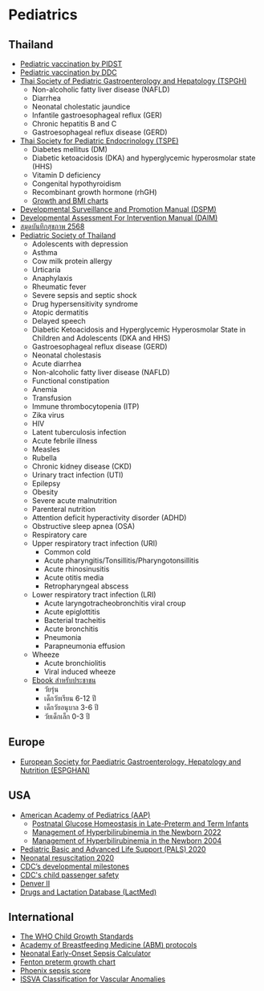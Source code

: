 # Pediatrics

## Thailand
* [Pediatric vaccination by PIDST](https://www.pidst.or.th/C25.html)
* [Pediatric vaccination by DDC](https://shorturl-ddc.moph.go.th/PluqO)
* [Thai Society of Pediatric Gastroenterology and Hepatology (TSPGH)](https://pthaigastro.org/Guideline.aspx)
    * Non-alcoholic fatty liver disease (NAFLD)
    * Diarrhea
    * Neonatal cholestatic jaundice
    * Infantile gastroesophageal reflux (GER)
    * Chronic hepatitis B and C
    * Gastroesophageal reflux disease (GERD)
* [Thai Society for Pediatric Endocrinology (TSPE)](https://thaipedendo.org/management-guidelines/)
    * Diabetes mellitus (DM)
    * Diabetic ketoacidosis (DKA) and hyperglycemic hyperosmolar state (HHS)
    * Vitamin D deficiency
    * Congenital hypothyroidism
    * Recombinant growth hormone (rhGH)
    * [Growth and BMI charts](https://thaipedendo.org/growth-and-bmi-charts/)
* [Developmental Surveillance and Promotion Manual (DSPM)](https://multimedia.anamai.moph.go.th/ebooks/dspm/)
* [Developmental Assessment For Intervention Manual (DAIM)](https://multimedia.anamai.moph.go.th/ebooks/daim/)
* [สมุดบันทึกสุขภาพ 2568](https://multimedia.anamai.moph.go.th/ebooks/maternal-and-child-health-handbook-2568/)
* [Pediatric Society of Thailand](https://www.thaipediatrics.org/?p=700)
    * Adolescents with depression
    * Asthma
    * Cow milk protein allergy
    * Urticaria
    * Anaphylaxis
    * Rheumatic fever
    * Severe sepsis and septic shock
    * Drug hypersensitivity syndrome
    * Atopic dermatitis
    * Delayed speech
    * Diabetic Ketoacidosis and Hyperglycemic Hyperosmolar State in Children and Adolescents (DKA and HHS)
    * Gastroesophageal reflux disease (GERD)
    * Neonatal cholestasis
    * Acute diarrhea
    * Non-alcoholic fatty liver disease (NAFLD)
    * Functional constipation
    * Anemia
    * Transfusion
    * Immune thrombocytopenia (ITP)
    * Zika virus
    * HIV
    * Latent tuberculosis infection
    * Acute febrile illness
    * Measles
    * Rubella
    * Chronic kidney disease (CKD)
    * Urinary tract infection (UTI)
    * Epilepsy
    * Obesity
    * Severe acute malnutrition
    * Parenteral nutrition
    * Attention deficit hyperactivity disorder (ADHD)
    * Obstructive sleep apnea (OSA)
    * Respiratory care
    * Upper respiratory tract infection (URI)
        * Common cold
        * Acute pharyngitis/Tonsillitis/Pharyngotonsillitis
        * Acute rhinosinusitis
        * Acute otitis media
        * Retropharyngeal abscess
    * Lower respiratory tract infection (LRI)
        * Acute laryngotracheobronchitis viral croup
        * Acute epiglottitis
        * Bacterial tracheitis
        * Acute bronchitis
        * Pneumonia
        * Parapneumonia effusion
    * Wheeze
        * Acute bronchiolitis
        * Viral induced wheeze
    * [Ebook สำหรับประชาชน](https://www.thaipediatrics.org/?cat=30)
        * วัยรุ่น
        * เด็กวัยเรียน 6-12 ปี
        * เด็กวัยอนุบาล 3-6 ปี
        * วัยเด็กเล็ก 0-3 ปี

## Europe
* [European Society for Paediatric Gastroenterology, Hepatology and Nutrition (ESPGHAN)](https://espghan.info/published-guidelines/)

## USA
* [American Academy of Pediatrics (AAP)](https://publications.aap.org/collection/523/Clinical-Practice-Guidelines)
    * [Postnatal Glucose Homeostasis in Late-Preterm and Term Infants](https://publications.aap.org/pediatrics/article/127/3/e20103851/65026/Postnatal-Glucose-Homeostasis-in-Late-Preterm-and)
    * [Management of Hyperbilirubinemia in the Newborn 2022](https://publications.aap.org/pediatrics/article/150/3/e2022058859/188726/Clinical-Practice-Guideline-Revision-Management-of)
    * [Management of Hyperbilirubinemia in the Newborn 2004](https://publications.aap.org/pediatrics/article/114/1/297/64771/Management-of-Hyperbilirubinemia-in-the-Newborn)
* [Pediatric Basic and Advanced Life Support (PALS) 2020](https://www.ahajournals.org/doi/10.1161/CIR.0000000000000901)
* [Neonatal resuscitation 2020](https://www.ahajournals.org/doi/10.1161/CIR.0000000000000902)
* [CDC’s developmental milestones](https://www.cdc.gov/ncbddd/actearly/milestones/index.html)
* [CDC's child passenger safety](https://www.cdc.gov/child-passenger-safety/site.html)
* [Denver II](https://publications.aap.org/pediatrics/article/89/1/91/57343/The-Denver-II-A-Major-Revision-and)
* [Drugs and Lactation Database (LactMed)](https://www.ncbi.nlm.nih.gov/books/NBK501922/)

## International
* [The WHO Child Growth Standards](https://www.who.int/tools/child-growth-standards/standards)
* [Academy of Breastfeeding Medicine (ABM) protocols](https://www.bfmed.org/protocols)
* [Neonatal Early-Onset Sepsis Calculator](https://neonatalsepsiscalculator.kaiserpermanente.org)
* [Fenton preterm growth chart](https://www.ucalgary.ca/resource/preterm-growth-chart/preterm-growth-chart)
* [Phoenix sepsis score](https://jamanetwork.com/journals/jama/fullarticle/2814297#joi240002t1)
* [ISSVA Classification for Vascular Anomalies](https://www.issva.org/classification)
